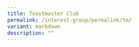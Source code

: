 ```yaml
---
title: Toastmaster Club
permalink: /interest-group/permalink/tm/
variant: markdown
description: ""
---
```

